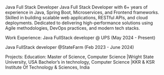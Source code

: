Java Full Stack Developer
Java Full Stack Developer with 6+ years of experience in Java, Spring Boot, Microservices, and Frontend frameworks. 
Skilled in building scalable web applications, RESTful APIs, and cloud deployments. Dedicated to delivering high-performance solutions 
using Agile methodologies, DevOps practices, and modern tech stacks.

Work Experience:
Java FullStack developer @ UPS (May 2024 - Present)

Java FullStack developer @StateFarm (Feb 2023 - June 2024)

Projects:
Education:
Master of Science, Computer Science |Wright State University, USA Bachelor’s in technology, Computer Science |KKR & KSR Institute Of Technology & Sciences, India
